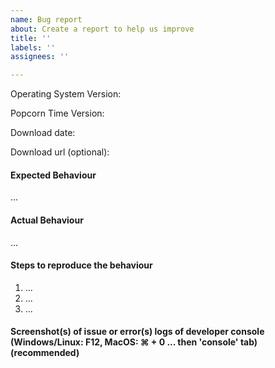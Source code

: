 ```yaml
---
name: Bug report
about: Create a report to help us improve
title: ''
labels: ''
assignees: ''

---
```

<!--
Before submitting a report please read the pinned topic(s) first if there is any.
-->

<!--
If you are asking a question rather than filing a bug, try one of these instead:
- Reddit /r/PopCornTime's FAQs (https://www.reddit.com/r/PopCornTime/wiki/faq)
- Reddit /r/PopCornTime (https://www.reddit.com/r/PopCornTime/)
- PopCornTime Forum (https://discuss.popcorntime.app/)
-->

Operating System Version:
<!-- OS X 10.11? Windows 10? Linux?-->

Popcorn Time Version:
<!-- What version of Popcorn Time are you running? -->

Download date:
<!-- When did you install Popcorn Time? -->

Download url (optional):
<!-- Since there are pre-release builds and it's difficult to track if download is a release or just random build from jenkins. -->

#### Expected Behaviour
<!-- What did you think the app was going to do? -->
...

#### Actual Behaviour
<!-- What does the app do instead? -->
...

#### Steps to reproduce the behaviour
<!-- What steps do we need to take to find the same bug that you found? -->

1. ...
2. ...
3. ...

#### Screenshot(s) of issue or error(s) logs of developer console (Windows/Linux: F12, MacOS: ⌘ + 0 ... then 'console' tab) (recommended)
<!-- Screenshot helps with finding why stuff breaks -->

